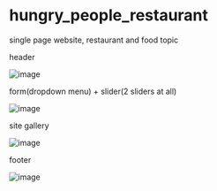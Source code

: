 # hungry_people_restaurant
single page website, restaurant and food topic 

header

![image](https://user-images.githubusercontent.com/63122696/111367443-cc491700-86a5-11eb-851f-552269b50b08.png)

form(dropdown menu) + slider(2 sliders at all)

![image](https://user-images.githubusercontent.com/63122696/111367526-e4b93180-86a5-11eb-8b30-21c62473d5c2.png)

site gallery

![image](https://user-images.githubusercontent.com/63122696/111367757-1af6b100-86a6-11eb-9590-f40f1320e2c0.png)

footer

![image](https://user-images.githubusercontent.com/63122696/111367476-d539e880-86a5-11eb-98e0-0df186684e43.png)
